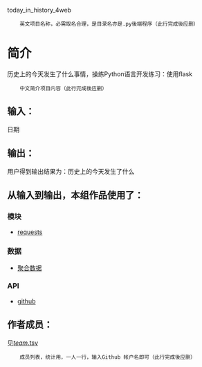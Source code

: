 today_in_history_4web


		英文项目名称，必需取名合理，是目录名亦是.py後端程序（此行完成後应删）
# 简介 
历史上的今天发生了什么事情，操练Python语言开发练习：使用flask


		中文简介项目内容（此行完成後应删）

## 输入：
日期
## 输出：
用户得到输出结果为：历史上的今天发生了什么
## 从输入到输出，本组作品使用了：
### 模块
* [requests](http://api.juheapi.com/japi/toh?key=1a21b2aace47c4fc71c446f7b025fe47&v=1.0&month=11&day=1)

### 数据
* [聚合数据](http://api.juheapi.com/japi/toh?key=1a21b2aace47c4fc71c446f7b025fe47&v=1.0&month=11&day=1)
### API
* [github](http://api.juheapi.com/japi/toh?key=1a21b2aace47c4fc71c446f7b025fe47&v=1.0&month=11&day=1)

## 作者成员：
见[_team_.tsv](_team_/_team_.tsv)


		成员列表，统计用，一人一行，输入Github 帐户名即可（此行完成後应删）
